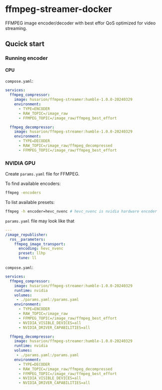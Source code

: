 # ffmpeg-streamer-docker

FFMPEG image encoder/decoder with best effor QoS optimized for video streaming.

## Qucick start

### Running encoder

#### CPU

`compose.yaml`:

```yaml
services:
  ffmpeg_compressor:
    image: husarion/ffmpeg-streamer:humble-1.0.0-20240329
    environment:
      - TYPE=ENCODER
      - RAW_TOPIC=/image_raw
      - FFMPEG_TOPIC=/image_raw/ffmpeg_best_effort

  ffmpeg_decompressor:
    image: husarion/ffmpeg-streamer:humble-1.0.0-20240329
    environment:
      - TYPE=DECODER
      - RAW_TOPIC=/image_raw/ffmpeg_decompressed
      - FFMPEG_TOPIC=/image_raw/ffmpeg_best_effort
```

### NVIDIA GPU

Create `params.yaml` file for FFMPEG.

To find available encoders:

```bash
ffmpeg -encoders
```

To list available presets:

```bash
ffmpeg -h encoder=hevc_nvenc # hevc_nvenc is nvidia hardware encoder
```

`params.yaml` file may look like that

```yaml
---
/image_republisher:
  ros__parameters:
    ffmpeg_image_transport:
      encoding: hevc_nvenc
      preset: llhp
      tune: ll
```

`compose.yaml`:

```yaml
services:
  ffmpeg_compressor:
    image: husarion/ffmpeg-streamer:humble-1.0.0-20240329
    runtime: nvidia
    volumes:
     - ./params.yaml:/params.yaml
    environment:
      - TYPE=ENCODER
      - RAW_TOPIC=/image_raw
      - FFMPEG_TOPIC=/image_raw/ffmpeg_best_effort
      - NVIDIA_VISIBLE_DEVICES=all
      - NVIDIA_DRIVER_CAPABILITIES=all

  ffmpeg_decompressor:
    image: husarion/ffmpeg-streamer:humble-1.0.0-20240329
    runtime: nvidia
    volumes:
     - ./params.yaml:/params.yaml
    environment:
      - TYPE=DECODER
      - RAW_TOPIC=/image_raw/ffmpeg_decompressed
      - FFMPEG_TOPIC=/image_raw/ffmpeg_best_effort
      - NVIDIA_VISIBLE_DEVICES=all
      - NVIDIA_DRIVER_CAPABILITIES=all
```